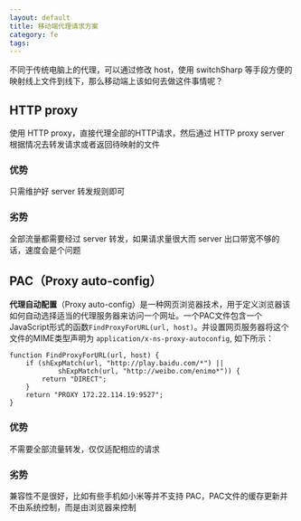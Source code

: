 ```yaml
---
layout: default
title: 移动端代理请求方案
category: fe
tags: 
---
```



不同于传统电脑上的代理，可以通过修改 host，使用 switchSharp 等手段方便的映射线上文件到线下，那么移动端上该如何去做这件事情呢？

## HTTP proxy
使用 HTTP proxy，直接代理全部的HTTP请求，然后通过 HTTP proxy server 根据情况去转发请求或者返回待映射的文件

### 优势
只需维护好 server 转发规则即可

### 劣势
全部流量都需要经过 server 转发，如果请求量很大而 server 出口带宽不够的话，速度会是个问题


## PAC（Proxy auto-config）
**代理自动配置**（Proxy auto-config）是一种网页浏览器技术，用于定义浏览器该如何自动选择适当的代理服务器来访问一个网址。一个PAC文件包含一个JavaScript形式的函数`FindProxyForURL(url, host)`。并设置网页服务器将这个文件的MIME类型声明为 `application/x-ns-proxy-autoconfig`, 如下所示：

```
function FindProxyForURL(url, host) {
    if (shExpMatch(url, "http://play.baidu.com/*") ||
            shExpMatch(url, "http://weibo.com/enimo*")) {
        return "DIRECT";
    }
    return "PROXY 172.22.114.19:9527";
}
```

### 优势
不需要全部流量转发，仅仅适配相应的请求

### 劣势
兼容性不是很好，比如有些手机如小米等并不支持 PAC，PAC文件的缓存更新并不由系统控制，而是由浏览器来控制

